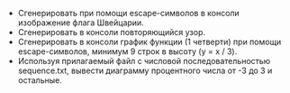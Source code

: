 - Сгенерировать при помощи escape-символов в консоли изображение флага Швейцарии.
- Сгенерировать в консоли повторяющийся узор.
- Сгенерировать в консоли график функции (1 четверти) при помощи escape-символов, минимум 9 строк в высоту (y = x / 3).
- Используя прилагаемый файл с числовой последовательностью sequence.txt, вывести диаграмму процентного числа от -3 до 3 и остальные.

